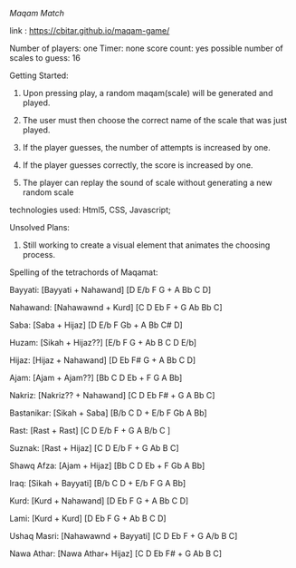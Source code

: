 *Maqam Match*

link : https://cbitar.github.io/maqam-game/


Number of players: one
Timer: none
score count: yes
possible number of scales to guess: 16


Getting Started:

1. Upon pressing play, a random maqam(scale) will be generated and played. 

2. The user must then choose the correct name of the scale that was just played.

3. If the player guesses, the number of attempts is increased by one.

4. If the player guesses correctly, the score is increased by one.


5. The player can replay the sound of scale without generating a new random scale

technologies used:
 Html5, CSS, Javascript;

 Unsolved Plans:

 1. Still working to create a visual element that animates the choosing process.

 Spelling of the tetrachords of Maqamat:

Bayyati: [Bayyati + Nahawand]
          [D E/b F G + A Bb C D]

Nahawand: [Nahawawnd + Kurd]
           [C D Eb F + G Ab Bb C] 

Saba: [Saba + Hijaz]
    [D E/b F Gb + A Bb C# D]

Huzam: [Sikah + Hijaz??]
    [E/b F G + Ab B C D E/b] 

Hijaz: [Hijaz + Nahawand]
      [D Eb F# G + A Bb C D]

Ajam: [Ajam + Ajam??]
     [Bb C D Eb + F G A Bb]

Nakriz: [Nakriz?? + Nahawand]
       [C D Eb F# + G A Bb C]

Bastanikar: [Sikah + Saba]
          [B/b C D + E/b F Gb A Bb]

Rast: [Rast + Rast]
 [C D E/b F + G A B/b C ]

Suznak: [Rast + Hijaz]
    [C D E/b F + G Ab B C]

Shawq Afza: [Ajam + Hijaz]
       [Bb C D Eb + F Gb A Bb]

Iraq: [Sikah + Bayyati]
    [B/b C D + E/b F G A Bb]

Kurd: [Kurd + Nahawand]
  [D Eb F G + A Bb C D]

Lami: [Kurd + Kurd]
     [D Eb F G + Ab B C D]

Ushaq Masri: [Nahawawnd + Bayyati]
           [C D Eb F + G A/b B C]

Nawa Athar: [Nawa Athar+ Hijaz]
            [C D Eb F# + G Ab B C]

    











